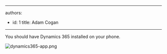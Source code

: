 

---
authors:
  - id: 1
    title: Adam Cogan
---




<span class='intro'> You should have Dynamics 365 installed on your phone.​<br> </span>

<dl class="image"><dt>​<img src="/PublishingImages/dynamics365-app.png" alt="dynamics365-app.png" /></dt></dl><br>


